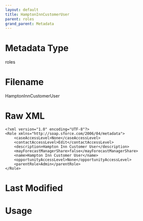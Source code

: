 ```yaml
---
layout: default
title: HamptonInnCustomerUser
parent: roles
grand_parent: Metadata
---
```

# Metadata Type
roles


# Filename 
HamptonInnCustomerUser


# Raw XML
```
<?xml version="1.0" encoding="UTF-8"?>
<Role xmlns="http://soap.sforce.com/2006/04/metadata">
    <caseAccessLevel>None</caseAccessLevel>
    <contactAccessLevel>Edit</contactAccessLevel>
    <description>Hampton Inn Customer User</description>
    <mayForecastManagerShare>false</mayForecastManagerShare>
    <name>Hampton Inn Customer User</name>
    <opportunityAccessLevel>None</opportunityAccessLevel>
    <parentRole>Admin</parentRole>
</Role>
```


# Last Modified


# Usage
